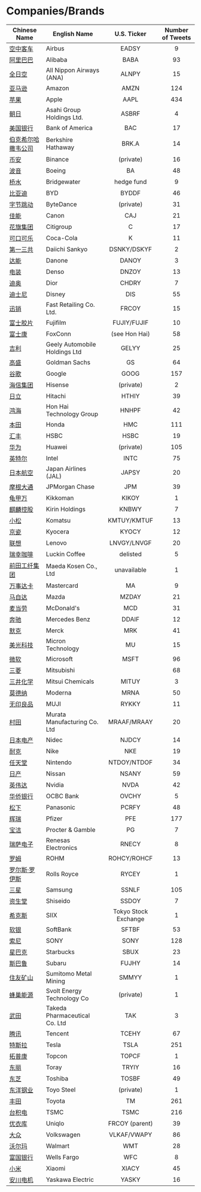 # Companies/Brands
        
| Chinese Name | English Name | U.S. Ticker | Number of Tweets |
| ----- | ----- | :---: | :---: |
| [空中客车](空中客车.md) | Airbus | EADSY | 9 |
| [阿里巴巴](阿里巴巴.md) | Alibaba | BABA | 93 |
| [全日空](全日空.md) | All Nippon Airways (ANA) | ALNPY | 15 |
| [亚马逊](亚马逊.md) | Amazon | AMZN | 124 |
| [苹果](苹果.md) | Apple | AAPL | 434 |
| [朝日](朝日.md) | Asahi Group Holdings Ltd. | ASBRF | 4 |
| [美国银行](美国银行.md) | Bank of America | BAC | 17 |
| [伯克希尔哈撒韦公司](伯克希尔哈撒韦公司.md) | Berkshire Hathaway | BRK.A | 14 |
| [币安](币安.md) | Binance | (private) | 16 |
| [波音](波音.md) | Boeing | BA | 48 |
| [桥水](桥水.md) | Bridgewater | hedge fund | 9 |
| [比亚迪](比亚迪.md) | BYD | BYDDF | 46 |
| [字节跳动](字节跳动.md) | ByteDance | (private) | 31 |
| [佳能](佳能.md) | Canon | CAJ | 21 |
| [花旗集团](花旗集团.md) | Citigroup | C | 17 |
| [可口可乐](可口可乐.md) | Coca-Cola | K | 11 |
| [第一三共](第一三共.md) | Daiichi Sankyo | DSNKY/DSKYF | 2 |
| [达能](达能.md) | Danone | DANOY | 3 |
| [电装](电装.md) | Denso | DNZOY | 13 |
| [迪奥](迪奥.md) | Dior | CHDRY | 7 |
| [迪士尼](迪士尼.md) | Disney | DIS | 55 |
| [迅销](迅销.md) | Fast Retailing Co. Ltd. | FRCOY | 15 |
| [富士胶片](富士胶片.md) | Fujifilm | FUJIY/FUJIF | 10 |
| [富士康](富士康.md) | FoxConn | (see Hon Hai) | 58 |
| [吉利](吉利.md) | Geely Automobile Holdings Ltd | GELYY | 25 |
| [高盛](高盛.md) | Goldman Sachs | GS | 64 |
| [谷歌](谷歌.md) | Google | GOOG | 157 |
| [海信集团](海信集团.md) | Hisense | (private) | 2 |
| [日立](日立.md) | Hitachi | HTHIY | 39 |
| [鸿海](鸿海.md) | Hon Hai Technology Group | HNHPF | 42 |
| [本田](本田.md) | Honda | HMC | 111 |
| [汇丰](汇丰.md) | HSBC | HSBC | 19 |
| [华为](华为.md) | Huawei | (private) | 105 |
| [英特尔](英特尔.md) | Intel | INTC | 75 |
| [日本航空](日本航空.md) | Japan Airlines (JAL) | JAPSY | 20 |
| [摩根大通](摩根大通.md) | JPMorgan Chase | JPM | 39 |
| [龟甲万](龟甲万.md) | Kikkoman | KIKOY | 1 |
| [麒麟控股](麒麟控股.md) | Kirin Holdings | KNBWY | 7 |
| [小松](小松.md) | Komatsu | KMTUY/KMTUF | 13 |
| [京瓷](京瓷.md) | Kyocera | KYOCY | 12 |
| [联想](联想.md) | Lenovo | LNVGY/LNVGF | 20 |
| [瑞幸咖啡](瑞幸咖啡.md) | Luckin Coffee | delisted | 5 |
| [前田工纤集团](前田工纤集团.md) | Maeda Kosen Co., Ltd | unavailable | 1 |
| [万事达卡](万事达卡.md) | Mastercard | MA | 9 |
| [马自达](马自达.md) | Mazda | MZDAY | 21 |
| [麦当劳](麦当劳.md) | McDonald's | MCD | 31 |
| [奔驰](奔驰.md) | Mercedes Benz | DDAIF | 12 |
| [默克](默克.md) | Merck | MRK | 41 |
| [美光科技](美光科技.md) | Micron Technology | MU | 15 |
| [微软](微软.md) | Microsoft | MSFT | 96 |
| [三菱](三菱.md) | Mitsubishi |  | 68 |
| [三井化学](三井化学.md) | Mitsui Chemicals | MITUY | 3 |
| [莫德纳](莫德纳.md) | Moderna | MRNA | 50 |
| [无印良品](无印良品.md) | MUJI | RYKKY | 11 |
| [村田](村田.md) | Murata Manufacturing Co. Ltd | MRAAF/MRAAY | 20 |
| [日本电产](日本电产.md) | Nidec | NJDCY | 14 |
| [耐克](耐克.md) | Nike | NKE | 19 |
| [任天堂](任天堂.md) | Nintendo | NTDOY/NTDOF | 34 |
| [日产](日产.md) | Nissan | NSANY | 59 |
| [英伟达](英伟达.md) | Nvidia | NVDA | 42 |
| [华侨银行](华侨银行.md) | OCBC Bank | OVCHY | 5 |
| [松下](松下.md) | Panasonic | PCRFY | 48 |
| [辉瑞](辉瑞.md) | Pfizer | PFE | 177 |
| [宝洁](宝洁.md) | Procter & Gamble | PG | 7 |
| [瑞萨电子](瑞萨电子.md) | Renesas Electronics | RNECY | 8 |
| [罗姆](罗姆.md) | ROHM | ROHCY/ROHCF | 13 |
| [罗尔斯·罗伊斯](罗尔斯·罗伊斯.md) | Rolls Royce | RYCEY | 1 |
| [三星](三星.md) | Samsung | SSNLF | 105 |
| [资生堂](资生堂.md) | Shiseido | SSDOY | 7 |
| [希克斯](希克斯.md) | SIIX | Tokyo Stock Exchange | 1 |
| [软银](软银.md) | SoftBank | SFTBF | 53 |
| [索尼](索尼.md) | SONY | SONY | 128 |
| [星巴克](星巴克.md) | Starbucks | SBUX | 23 |
| [斯巴鲁](斯巴鲁.md) | Subaru | FUJHY | 14 |
| [住友矿山](住友矿山.md) | Sumitomo Metal Mining | SMMYY | 1 |
| [蜂巢能源](蜂巢能源.md) | Svolt Energy Technology Co | (private) | 1 |
| [武田](武田.md) | Takeda Pharmaceutical Co. Ltd | TAK | 3 |
| [腾讯](腾讯.md) | Tencent | TCEHY | 67 |
| [特斯拉](特斯拉.md) | Tesla | TSLA | 251 |
| [拓普康](拓普康.md) | Topcon | TOPCF | 1 |
| [东丽](东丽.md) | Toray | TRYIY | 16 |
| [东芝](东芝.md) | Toshiba | TOSBF | 49 |
| [东洋钢业](东洋钢业.md) | Toyo Steel | (private) | 1 |
| [丰田](丰田.md) | Toyota | TM | 261 |
| [台积电](台积电.md) | TSMC | TSMC | 216 |
| [优衣库](优衣库.md) | Uniqlo | FRCOY (parent) | 39 |
| [大众](大众.md) | Volkswagen | VLKAF/VWAPY | 86 |
| [沃尔玛](沃尔玛.md) | Walmart | WMT | 28 |
| [富国银行](富国银行.md) | Wells Fargo | WFC | 8 |
| [小米](小米.md) | Xiaomi | XIACY | 45 |
| [安川电机](安川电机.md) | Yaskawa Electric | YASKY | 16 |
